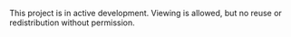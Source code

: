 This project is in active development. Viewing is allowed, but no reuse or redistribution without permission.
